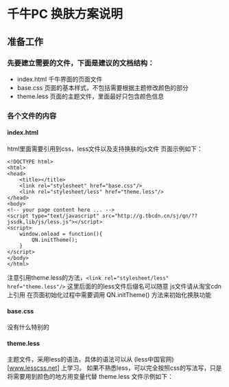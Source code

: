# 千牛PC 换肤方案说明

## 准备工作
### 先要建立需要的文件，下面是建议的文档结构：
* index.html  千牛界面的页面文件
* base.css    页面的基本样式，不包括需要根据主题修改颜色的部分
* theme.less  页面的主题文件，里面最好只包含颜色信息

### 各个文件的内容
#### index.html
html里面需要引用到css，less文件以及支持换肤的js文件
页面示例如下：

    <!DOCTYPE html>
    <html>
    <head>
        <title></title>
        <link rel="stylesheet" href="base.css"/>
        <link rel="stylesheet/less" href="theme.less"/>
    </head>
    <body>
    <!-- your page content here ... -->
    <script type="text/javascript" src="http://g.tbcdn.cn/sj/qn/??jssdk,lib/js/less.js"></script>
    <script>
        window.onload = function(){
            QN.initTheme();
        }
    </script>
    </body>
    </html>

注意引用theme.less的方法，`<link rel="stylesheet/less" href="theme.less"/>` 这里后面的的less文件后缀名可以随意
js文件请从淘宝cdn上引用
在页面初始化过程中需要调用 QN.initTheme() 方法来初始化换肤功能

#### base.css
没有什么特别的

#### theme.less
主题文件，采用less的语法，具体的语法可以从 (less中国官网)[www.lesscss.net] 上学习。
如果不熟悉less，可以完全按照css的写法写，只是将需要用到颜色的地方用变量代替
theme.less 文件示例如下：




